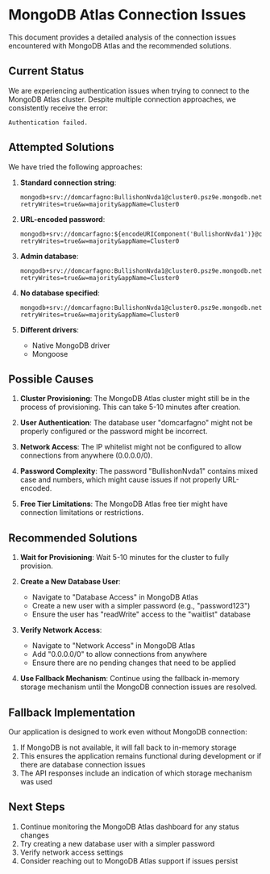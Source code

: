# MongoDB Atlas Connection Issues

This document provides a detailed analysis of the connection issues encountered with MongoDB Atlas and the recommended solutions.

## Current Status

We are experiencing authentication issues when trying to connect to the MongoDB Atlas cluster. Despite multiple connection approaches, we consistently receive the error:

```
Authentication failed.
```

## Attempted Solutions

We have tried the following approaches:

1. **Standard connection string**:
   ```
   mongodb+srv://domcarfagno:BullishonNvda1@cluster0.psz9e.mongodb.net/waitlist?retryWrites=true&w=majority&appName=Cluster0
   ```

2. **URL-encoded password**:
   ```
   mongodb+srv://domcarfagno:${encodeURIComponent('BullishonNvda1')}@cluster0.psz9e.mongodb.net/waitlist?retryWrites=true&w=majority&appName=Cluster0
   ```

3. **Admin database**:
   ```
   mongodb+srv://domcarfagno:BullishonNvda1@cluster0.psz9e.mongodb.net/admin?retryWrites=true&w=majority&appName=Cluster0
   ```

4. **No database specified**:
   ```
   mongodb+srv://domcarfagno:BullishonNvda1@cluster0.psz9e.mongodb.net/?retryWrites=true&w=majority&appName=Cluster0
   ```

5. **Different drivers**:
   - Native MongoDB driver
   - Mongoose

## Possible Causes

1. **Cluster Provisioning**: The MongoDB Atlas cluster might still be in the process of provisioning. This can take 5-10 minutes after creation.

2. **User Authentication**: The database user "domcarfagno" might not be properly configured or the password might be incorrect.

3. **Network Access**: The IP whitelist might not be configured to allow connections from anywhere (0.0.0.0/0).

4. **Password Complexity**: The password "BullishonNvda1" contains mixed case and numbers, which might cause issues if not properly URL-encoded.

5. **Free Tier Limitations**: The MongoDB Atlas free tier might have connection limitations or restrictions.

## Recommended Solutions

1. **Wait for Provisioning**: Wait 5-10 minutes for the cluster to fully provision.

2. **Create a New Database User**:
   - Navigate to "Database Access" in MongoDB Atlas
   - Create a new user with a simpler password (e.g., "password123")
   - Ensure the user has "readWrite" access to the "waitlist" database

3. **Verify Network Access**:
   - Navigate to "Network Access" in MongoDB Atlas
   - Add "0.0.0.0/0" to allow connections from anywhere
   - Ensure there are no pending changes that need to be applied

4. **Use Fallback Mechanism**: Continue using the fallback in-memory storage mechanism until the MongoDB connection issues are resolved.

## Fallback Implementation

Our application is designed to work even without MongoDB connection:

1. If MongoDB is not available, it will fall back to in-memory storage
2. This ensures the application remains functional during development or if there are database connection issues
3. The API responses include an indication of which storage mechanism was used

## Next Steps

1. Continue monitoring the MongoDB Atlas dashboard for any status changes
2. Try creating a new database user with a simpler password
3. Verify network access settings
4. Consider reaching out to MongoDB Atlas support if issues persist
